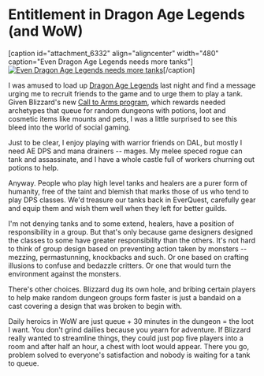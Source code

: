 # Entitlement in Dragon Age Legends (and WoW)

[caption id="attachment\_6332" align="aligncenter" width="480" caption="Even Dragon Age Legends needs more tanks"][![](http://westkarana.com/wp-content/uploads/2011/04/Fullscreen-capture-482011-110815-PM-480x396.jpg "Even Dragon Age Legends needs more tanks")](http://westkarana.com/wp-content/uploads/2011/04/Fullscreen-capture-482011-110815-PM.jpg)[/caption]

I was amused to load up [Dragon Age Legends](http://apps.facebook.com/dragonagelegends/) last night and find a message urging me to recruit friends to the game and to urge them to play a tank. Given Blizzard's new [Call to Arms program](http://us.battle.net/wow/en/blog/2568337), which rewards needed archetypes that queue for random dungeons with potions, loot and cosmetic items like mounts and pets, I was a little surprised to see this bleed into the world of social gaming.

Just to be clear, I enjoy playing with warrior friends on DAL, but mostly I need AE DPS and mana drainers -- mages. My melee speced rogue can tank and assassinate, and I have a whole castle full of workers churning out potions to help.

Anyway. People who play high level tanks and healers are a purer form of humanity, free of the taint and blemish that marks those of us who tend to play DPS classes. We'd treasure our tanks back in EverQuest, carefully gear and equip them and wish them well when they left for better guilds.

I'm not denying tanks and to some extend, healers, have a position of responsibility in a group. But that's only because game designers designed the classes to some have greater responsibility than the others. It's not hard to think of group design based on preventing action taken by monsters -- mezzing, permastunning, knockbacks and such. Or one based on crafting illusions to confuse and bedazzle critters. Or one that would turn the environment against the monsters.

There's other choices. Blizzard dug its own hole, and bribing certain players to help make random dungeon groups form faster is just a bandaid on a cast covering a design that was broken to begin with.

Daily heroics in WoW are just queue + 30 minutes in the dungeon = the loot I want. You don't grind dailies because you yearn for adventure. If Blizzard really wanted to streamline things, they could just pop five players into a room and after half an hour, a chest with loot would appear. There you go, problem solved to everyone's satisfaction and nobody is waiting for a tank to queue.

